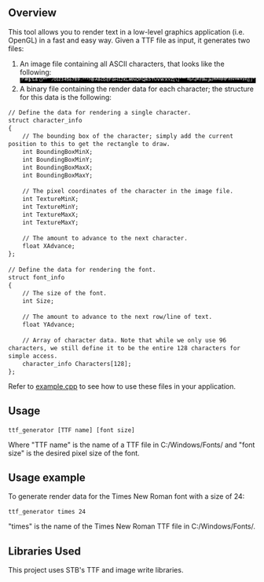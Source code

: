 ## Overview
This tool allows you to render text in a low-level graphics application (i.e. OpenGL) in a fast and easy way. Given a TTF file as input, it generates two files:
1. An image file containing all ASCII characters, that looks like the following: ![alt text](https://github.com/Nick-Sohacki/true_type_font_generator/blob/master/res/comic36.png)
2. A binary file containing the render data for each character; the structure for this data is the following:
```
// Define the data for rendering a single character.
struct character_info
{
    // The bounding box of the character; simply add the current position to this to get the rectangle to draw.
    int BoundingBoxMinX;
    int BoundingBoxMinY;
    int BoundingBoxMaxX;
    int BoundingBoxMaxY;

    // The pixel coordinates of the character in the image file.
    int TextureMinX;
    int TextureMinY;
    int TextureMaxX;
    int TextureMaxY;

    // The amount to advance to the next character.
    float XAdvance;
};

// Define the data for rendering the font.
struct font_info
{
    // The size of the font.
    int Size;

    // The amount to advance to the next row/line of text.
    float YAdvance;

    // Array of character data. Note that while we only use 96 characters, we still define it to be the entire 128 characters for simple access.
    character_info Characters[128];
};
```

Refer to [example.cpp](https://github.com/Nick-Sohacki/true_type_font_generator/blob/master/src/example.cpp) to see how to use these files in your application.

## Usage
```
ttf_generator [TTF name] [font size]
```
Where "TTF name" is the name of a TTF file in C:/Windows/Fonts/ and "font size" is the desired pixel size of the font.

## Usage example
To generate render data for the Times New Roman font with a size of 24:
```
ttf_generator times 24
```
"times" is the name of the Times New Roman TTF file in C:/Windows/Fonts/.

## Libraries Used

This project uses STB's TTF and image write libraries.
